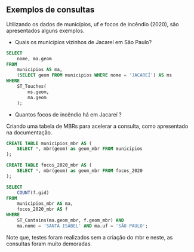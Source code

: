 ## Exemplos de consultas

Utilizando os dados de municípios, uf e focos de incêndio (2020), são apresentados alguns exemplos.

* Quais os municípios vizinhos de Jacareí em São Paulo?

```sql
SELECT
	nome, ma.geom
FROM
	municipios AS ma,
	(SELECT geom FROM municipios WHERE nome = 'JACAREÍ') AS ms
WHERE
	ST_Touches(
		ms.geom,
		ma.geom
	);
```
* Quantos focos de incêndio há em Jacareí ? 

Criando uma tabela de MBRs para acelerar a consulta, como apresentado na documentação.

```sql
CREATE TABLE municipios_mbr AS (
    SELECT *, mbr(geom) as geom_mbr FROM municipios
);

CREATE TABLE focos_2020_mbr AS (
    SELECT *, mbr(geom) as geom_mbr FROM focos_2020
);
```

```sql
SELECT 
    COUNT(f.gid) 
FROM 
    municipios_mbr AS ma, 
    focos_2020_mbr AS f 
WHERE 
    ST_Contains(ma.geom_mbr, f.geom_mbr) AND 
    ma.nome = 'SANTA ISABEL' AND ma.uf = 'SÃO PAULO';
```

Note que, testes foram realizados sem a criação do mbr e neste, as consultas foram muito demoradas.

